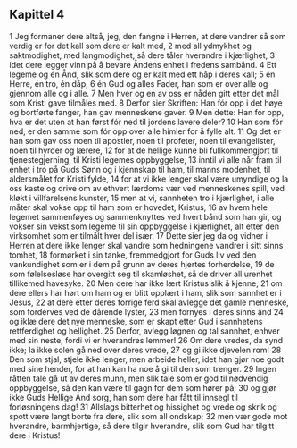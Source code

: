 ## Kapittel 4

1 Jeg formaner dere altså, jeg, den fangne i Herren, at dere vandrer så som verdig er for det kall som dere er kalt med,
2 med all ydmykhet og saktmodighet, med langmodighet, så dere tåler hverandre i kjærlighet,
3 idet dere legger vinn på å bevare Åndens enhet i fredens sambånd.
4 Ett legeme og én Ånd, slik som dere og er kalt med ett håp i deres kall;
5 én Herre, én tro, én dåp,
6 én Gud og alles Fader, han som er over alle og gjennom alle og i alle.
7 Men hver og en av oss er nåden gitt etter det mål som Kristi gave tilmåles med.
8 Derfor sier Skriften: Han fór opp i det høye og bortførte fanger, han gav menneskene gaver.
9 Men dette: Han fór opp, hva er det uten at han først fór ned til jordens lavere deler?
10 Han som fór ned, er den samme som fór opp over alle himler for å fylle alt.
11 Og det er han som gav oss noen til apostler, noen til profeter, noen til evangelister, noen til hyrder og lærere,
12 for at de hellige kunne bli fullkommengjort til tjenestegjerning, til Kristi legemes oppbyggelse,
13 inntil vi alle når fram til enhet i tro på Guds Sønn og i kjennskap til ham, til manns modenhet, til aldersmålet for Kristi fylde,
14 for at vi ikke lenger skal være umyndige og la oss kaste og drive om av ethvert lærdoms vær ved menneskenes spill, ved kløkt i villfarelsens kunster,
15 men at vi, sannheten tro i kjærlighet, i alle måter skal vokse opp til ham som er hovedet, Kristus,
16 av hvem hele legemet sammenføyes og sammenknyttes ved hvert bånd som han gir, og vokser sin vekst som legeme til sin oppbyggelse i kjærlighet, alt etter den virksomhet som er tilmålt hver del især.
17 Dette sier jeg da og vidner i Herren at dere ikke lenger skal vandre som hedningene vandrer i sitt sinns tomhet,
18 formørket i sin tanke, fremmedgjort for Guds liv ved den vankundighet som er i dem på grunn av deres hjertes forherdelse,
19 de som følelsesløse har overgitt seg til skamløshet, så de driver all urenhet tillikemed havesyke.
20 Men dere har ikke lært Kristus slik å kjenne,
21 om dere ellers har hørt om ham og er blitt opplært i ham, slik som sannhet er i Jesus,
22 at dere etter deres forrige ferd skal avlegge det gamle menneske, som forderves ved de dårende lyster,
23 men fornyes i deres sinns ånd
24 og iklæ dere det nye menneske, som er skapt etter Gud i sannhetens rettferdighet og hellighet.
25 Derfor, avlegg løgnen og tal sannhet, enhver med sin neste, fordi vi er hverandres lemmer!
26 Om dere vredes, da synd ikke; la ikke solen gå ned over deres vrede,
27 og gi ikke djevelen rom!
28 Den som stjal, stjele ikke lenger, men arbeide heller, idet han gjør noe godt med sine hender, for at han kan ha noe å gi til den som trenger.
29 Ingen råtten tale gå ut av deres munn, men slik tale som er god til nødvendig oppbyggelse, så den kan være til gagn for dem som hører på;
30 og gjør ikke Guds Hellige Ånd sorg, han som dere har fått til innsegl til forløsningens dag!
31 Allslags bitterhet og hissighet og vrede og skrik og spott være langt borte fra dere, slik som all ondskap;
32 men vær gode mot hverandre, barmhjertige, så dere tilgir hverandre, slik som Gud har tilgitt dere i Kristus!
